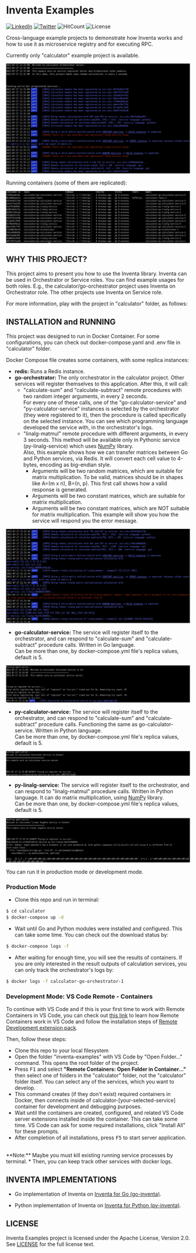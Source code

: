 # **Inventa Examples**

[![LinkedIn](https://img.shields.io/badge/LinkedIn-0077B5?style=for-the-badge&logo=linkedin&logoColor=white&style=flat-square)](https://www.linkedin.com/in/alper-dalkiran/)
[![Twitter](https://img.shields.io/badge/Twitter-1DA1F2?style=for-the-badge&logo=twitter&logoColor=white&style=flat-square)](https://twitter.com/aalperdalkiran)
![HitCount](https://hits.dwyl.com/adalkiran/inventa-examples.svg?style=flat-square)
![License](https://img.shields.io/badge/License-Apache%202.0-blue.svg)

Cross-language example projects to demonstrate how Inventa works and how to use it as microservice registry and for executing RPC.

Currently only "calculator" example project is available.

![Orchestrator registering logs](calculator/docs/images/01-orchestrator-registering-logs.png)

Running containers (some of them are replicated):

![Running containers](calculator/docs/images/02-running-containers.png)
## **WHY THIS PROJECT?**

This project aims to present you how to use the Inventa library. Inventa can be used in Orchestrator or Service roles. You can find example usages for both roles. E.g., the calculator/go-orchestrator project uses Inventa on Orchestrator role. The other projects use Inventa on Service role.

For more information, play with the project in "calculator" folder, as follows:

## **INSTALLATION and RUNNING**

This project was designed to run in Docker Container. For some configurations, you can check out docker-compose.yaml and .env file in "calculator" folder.

Docker Compose file creates some containers, with some replica instances:
* **redis:** Runs a Redis instance.
* **go-orchestrator:** The only orchestrator in the calculator project. Other services will register themselves to this application. After this, it will call:
    * "calculate-sum" and "calculate-subtract" remote procedures with two random integer arguments, in every 2 seconds.
        <br>
        For every one of these calls, one of the "go-calculator-service" and "py-calculator-service" instances is selected by the orchestrator (they were registered to it), then the procedure is called specifically on the selected instance. You can see which programming language developed the service with, in the orchestrator's logs.
    * "linalg-matmul" remote procedure with different arguments, in every 3 seconds. This method will be available only in Pythonic service (py-linalg-service) which uses [NumPy](https://numpy.org) library.
        <br>
        Also, this example shows how we can transfer matrices between Go and Python services, via Redis. It will convert each cell value to 4-bytes, encoding as big-endian style.
        * Arguments will be two random matrices, which are suitable for matrix multiplication. To be valid, matrices should be in shapes like A=(m x n), B=(n, p). This first call shows how a valid response is generated.
        * Arguments will be two constant matrices, which are suitable for matrix multiplication.
        * Arguments will be two constant matrices, which are NOT suitable for matrix multiplication. This example will show you how the service will respond you the error message.

![Orchestrator calculation logs](calculator/docs/images/03-orchestrator-calculation-logs.png)

* **go-calculator-service:** The service will register itself to the orchestrator, and can respond to "calculate-sum" and "calculate-subtract" procedure calls. Written in Go language.
    <br>
    Can be more than one, by docker-compose.yml file's replica values, default is 5.

![go-calculator-service logs](calculator/docs/images/04-go-calculator-service-logs.png)

* **py-calculator-service:** The service will register itself to the orchestrator, and can respond to "calculate-sum" and "calculate-subtract" procedure calls. Functioning the same as go-calculator-service. Written in Python language.
    <br>
    Can be more than one, by docker-compose.yml file's replica values, default is 5.

![py-calculation-service logs](calculator/docs/images/05-py-calculator-service-logs.png)

* **py-linalg-service:** The service will register itself to the orchestrator, and can respond to "linalg-matmul" procedure calls. Written in Python language. It can do matrix multiplication, using [NumPy](https://numpy.org) library.
    <br>
    Can be more than one, by docker-compose.yml file's replica values, default is 5.

![py-linalg-service logs](calculator/docs/images/06-py-linalg-service-logs.png)

You can run it in production mode or development mode.

### **Production Mode**

* Clone this repo and run in terminal:

```sh
$ cd calculator
$ docker-compose up -d
```

* Wait until Go and Python modules were installed and configured. This can take some time. You can check out the download status by:

```sh
$ docker-compose logs -f
```

* After waiting for enough time, you will see the results of containers. If you are only interested in the result outputs of calculation services, you can only track the orchestrator's logs by:

```sh
$ docker logs -f calculator-go-orchestrator-1
```

### <a name="dev-mode"></a>**Development Mode: VS Code Remote - Containers**

To continue with VS Code and if this is your first time to work with Remote Containers in VS Code, you can check out [this link](https://code.visualstudio.com/docs/remote/containers) to learn how Remote Containers work in VS Code and follow the installation steps of [Remote Development extension pack](https://marketplace.visualstudio.com/items?itemName=ms-vscode-remote.vscode-remote-extensionpack).

Then, follow these steps:

* Clone this repo to your local filesystem
* Open the folder "inventa-examples" with VS Code by "Open Folder..." command. This opens the root folder of the project.
* Press <kbd>F1</kbd> and select **"Remote Containers: Open Folder in Container..."** then select one of folders in the "calculator" folder, not the "calculator" folder itself. You can select any of the services, which you want to develop.
* This command creates (if they don't exist) required containers in Docker, then connects inside of calculator-[your-selected-service] container for development and debugging purposes.
* Wait until the containers are created, configured, and related VS Code server extensions installed inside the container. This can take some time. VS Code can ask for some required installations, click "Install All" for these prompts.
* After completion of all installations, press <kbd>F5</kbd> to start server application.
<br>
**Note:** Maybe you must kill existing running service processes by terminal.
* Then, you can keep track other services with docker logs.

<br>

## **INVENTA IMPLEMENTATIONS**

* Go implementation of Inventa on [Inventa for Go (go-inventa)](https://github.com/adalkiran/go-inventa).

* Python implementation of Inventa on [Inventa for Python (py-inventa)](https://github.com/adalkiran/py-inventa).

## **LICENSE**

Inventa Examples project is licensed under the Apache License, Version 2.0. See [LICENSE](LICENSE) for the full license text.